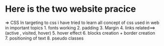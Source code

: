 # Here is the two website pracice
=> CSS
	In targeting to css i have tried to learn all concept of css used in web in important topics
    1. fonts working 
    2. padding
    3. Margin
    4. links related==> (active , visited, hover)
    5. hover effect
    6. blocks creation + border creation
    7. positioning of text
    8. pseudo classes
